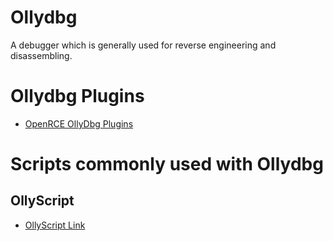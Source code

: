 # Ollydbg

A debugger which is generally used for reverse engineering and disassembling.

# Ollydbg Plugins
- [OpenRCE OllyDbg Plugins](https://www.openrce.org/downloads/browse/OllyDbg_Plugins)

# Scripts commonly used with Ollydbg

## OllyScript
- [OllyScript Link](https://www.openrce.org/downloads/details/106/ollyscript)